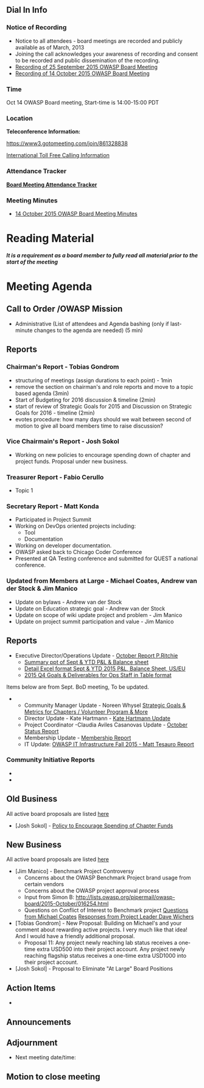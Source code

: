 ## Dial In Info

### Notice of Recording

  - Notice to all attendees - board meetings are recorded and publicly
    available as of March, 2013
  - Joining the call acknowledges your awareness of recording and
    consent to be recorded and public dissemination of the recording.
  - [Recording of 25 September 2015 OWASP Board
    Meeting](https://www.dropbox.com/s/3r1kvgds37667sb/2015-09-25%2018.23%20OWASP%20Board%20Meeting.wmv?dl=0)
  - [Recording of 14 October 2015 OWASP Board
    Meeting](https://www.dropbox.com/s/0itybmbgcj294hk/2015-10-14%2014.03%20OWASP%20Board%20Meeting.wmv?dl=0)

### Time

Oct 14 OWASP Board meeting, Start-time is 14:00-15:00 PDT

### Location

**Teleconference Information:**

<https://www3.gotomeeting.com/join/861328838>

[International Toll Free Calling
Information](International_Toll_Free_Calling_Information "wikilink")

### Attendance Tracker

**[Board Meeting Attendance
Tracker](https://docs.google.com/a/owasp.org/spreadsheet/ccc?key=0ApZ9zE0hx0LNdG5uRzNYZE8ycDFabnBWNkU4SFpwREE)**

### Meeting Minutes

  - [14 October 2015 OWASP Board Meeting
    Minutes](https://docs.google.com/a/owasp.org/document/d/1iun7xfeJI9vU0rEbIoix46ge1h_kQ_3WqeAG8e2ctPs/edit?usp=sharing)

# Reading Material

***It is a requirement as a board member to fully read all material
prior to the start of the meeting***

# Meeting Agenda

## Call to Order /OWASP Mission

  - Administrative (List of attendees and Agenda bashing (only if
    last-minute changes to the agenda are needed) (5 min)

## Reports

### Chairman's Report - Tobias Gondrom

  - structuring of meetings (assign durations to each point) - 1min
  - remove the section on chairman's and role reports and move to a
    topic based agenda (3min)
  - Start of Budgeting for 2016 discussion & timeline (2min)
  - start of review of Strategic Goals for 2015 and Discussion on
    Strategic Goals for 2016 - timeline (2min)
  - evotes procedure: how many days should we wait between second of
    motion to give all board members time to raise discussion?

### Vice Chairmain's Report - Josh Sokol

  - Working on new policies to encourage spending down of chapter and
    project funds. Proposal under new business.

### Treasurer Report - Fabio Cerullo

  - Topic 1

### Secretary Report - Matt Konda

  - Participated in Project Summit
  - Working on DevOps oriented projects including:
      - Tool
      - Documentation
  - Working on developer documentation.
  - OWASP asked back to Chicago Coder Conference
  - Presented at QA Testing conference and submitted for QUEST a
    national conference.

### Updated from Members at Large - Michael Coates, Andrew van der Stock & Jim Manico

  - Update on bylaws - Andrew van der Stock
  - Update on Education strategic goal - Andrew van der Stock
  - Update on scope of wiki update project and problem - Jim Manico
  - Update on project summit participation and value - Jim Manico

## Reports

  - Executive Director/Operations Update - [October Report
    P.Ritchie](https://docs.google.com/a/owasp.org/document/d/1QXar2090ZexvXtvkP8iwL_JVNy66ijp4rfZiTWW9mcY/edit?usp=sharing)
      - [Summary ppt of Sept & YTD P\&L & Balance
        sheet](https://www.dropbox.com/s/yfpk4bs3mq1xhmr/OWASP%20September%202015%20Finance%20report.pptx?dl=0)
      - [Detail Excel format Sept & YTD 2015 P\&L, Balance Sheet,
        US/EU](https://www.dropbox.com/s/viirt8h53t60aqh/Sept%202015%20Financial%20Pkg%20preliminary.xlsx?dl=0Financial)
      - [2015 Q4 Goals & Deliverables for Ops Staff in Table
        format](https://docs.google.com/a/owasp.org/spreadsheets/d/1PwgdwPRpC2T4UVcGxIIgIiIShh-pUlMS_YcsKPdn9xs/edit?usp=sharing)

Items below are from Sept. BoD meeting, To be updated.

  -   - Community Manager Update - Noreen Whysel [Strategic Goals &
        Metrics for Chapters / Volunteer Program &
        More](https://docs.google.com/a/owasp.org/presentation/d/1t48k4vX8qy6BCvfUkfmjXDoaB4uBXF8lwWCLzucy_dA/edit?usp=sharing)
      - Director Update - Kate Hartmann - [Kate Hartmann
        Update](https://docs.google.com/document/d/1zw0G37qWpnsgujaC1ZkM-zCn08_UifmFrBfvhM0W3Yw/edit?usp=sharing)
      - Project Coordinator -Claudia Aviles Casanovas Update - [October
        Status
        Report](https://docs.google.com/a/owasp.org/presentation/d/1nmBJTQfFuVUoam1awAK6GkCgePbNlW-qCe1xLsLQW4E/edit?usp=sharing)
      - Membership Update - [Membership
        Report](https://www.owasp.org/index.php/September_2015_Membership_Report)
      - IT Update: [OWASP IT Infrastructure Fall 2015 - Matt Tesauro
        Report](https://docs.google.com/a/owasp.org/document/d/19yTS4fVNllsrXrT8fc3XafuEJF0DPbhe02ZZ1XOupfs/edit?usp=sharing)

### Community Initiative Reports

  -
  -
## Old Business

All active board proposals are listed
[here](https://drive.google.com/folderview?id=0BxSfMVkfLvslVXdvUFV3NkxucWc&usp=sharing)

  - \[Josh Sokol\] - [Policy to Encourage Spending of Chapter
    Funds](https://www.owasp.org/index.php/Proposal_for_2015-09-25_OWASP_Board_Meeting)

## New Business

All active board proposals are listed
[here](https://drive.google.com/folderview?id=0BxSfMVkfLvslVXdvUFV3NkxucWc&usp=sharing)

  - \[Jim Manico\] - Benchmark Project Controversy
      - Concerns about the OWASP Benchmark Project brand usage from
        certain vendors
      - Concerns about the OWASP project approval process
      - Input from Simon B:
        <http://lists.owasp.org/pipermail/owasp-board/2015-October/016254.html>
      - Questions on Conflict of Interest to Benchmark project
        [Questions from Michael
        Coates](http://lists.owasp.org/pipermail/owasp-benchmark-project/2015-October/000029.html)
        [Responses from Project Leader Dave
        Wichers](http://lists.owasp.org/pipermail/owasp-benchmark-project/2015-October/000031.html)
  - \[Tobias Gondrom\] - New Proposal: Building on Michael's and your
    comment about rewarding active projects. I very much like that
    idea\! And I would have a friendly additional proposal.
      - Proposal 11: Any project newly reaching lab status receives a
        one-time extra USD500 into their project account. Any project
        newly reaching flagship status receives a one-time extra USD1000
        into their project account.
  - \[Josh Sokol\] - Proposal to Eliminate "At Large" Board Positions

## Action Items

  -
## Announcements

## Adjournment

  - Next meeting date/time:

## Motion to close meeting